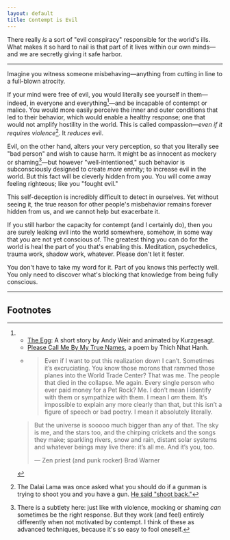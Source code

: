 ```yaml
---
layout: default
title: Contempt is Evil
---
```


There really _is_ a sort of "evil conspiracy" responsible for the world's ills. What makes it so hard to nail is that part of it lives within our own minds—and we are secretly giving it safe harbor.

---

Imagine you witness someone misbehaving—anything from cutting in line to a full-blown atrocity.

If your mind were free of evil, you would literally see yourself in them—indeed, in everyone and everything[^literature]—and be incapable of contempt or malice. You would more easily perceive the inner and outer conditions that led to their behavior, which would enable a healthy response; one that would not amplify hostility in the world. This is called compassion—_even if it requires violence_[^dalai-lama-gun]. It _reduces_ evil.

Evil, on the other hand, alters your very perception, so that you literally see "bad person" and wish to cause harm. It might be as innocent as mockery or shaming[^mockery]—but however "well-intentioned," such behavior is subconsciously designed to create *more* enmity; to increase evil in the world. But this fact will be cleverly hidden from you. You will come away feeling righteous; like you "fought evil."

This self-deception is incredibly difficult to detect in ourselves. Yet without seeing it, the true reason for other people's misbehavior remains forever hidden from us, and we cannot help but exacerbate it.

If you still harbor the capacity for contempt (and I certainly do), then you are surely leaking evil into the world somewhere, somehow, in some way that you are not yet conscious of. The greatest thing you can do for the world is heal the part of you that's enabling this. Meditation, psychedelics, trauma work, shadow work, whatever. Please don't let it fester.

You don't have to take my word for it. Part of you knows this perfectly well. You only need to discover what's blocking that knowledge from being fully conscious.

---

## Footnotes

[^dalai-lama-gun]: The Dalai Lama was once asked what you should do if a gunman is trying to shoot you and you have a gun. [He said "shoot back."](https://www.snopes.com/fact-check/dalai-gun/)

[^mockery]: There is a subtlety here: just like with violence, mocking or shaming *can* sometimes be the right response. But they work (and feel) entirely differently when not motivated by contempt. I think of these as advanced techniques, because it's so easy to fool oneself.

[^literature]:
    - [The Egg](https://www.youtube.com/watch?v=h6fcK_fRYaI): A short story by Andy Weir and animated by Kurzgesagt.
    - [Please Call Me By My True Names](https://www.youtube.com/watch?v=h6fcK_fRYaI), a poem by Thich Nhat Hanh.
    - > Even if I want to put this realization down I can’t. Sometimes it’s excruciating. You know those morons that rammed those planes into the World Trade Center? That was me. The people that died in the collapse. Me again. Every single person who ever paid money for a Pet Rock? Me. I don’t mean I identify with them or sympathize with them. I mean I _am_ them. It’s impossible to explain any more clearly than that, but this isn’t a figure of speech or bad poetry. I mean it absolutely literally.
    >
    > But the universe is sooooo much bigger than any of that. The sky is me, and the stars too, and the chirping crickets and the songs they make; sparkling rivers, snow and rain, distant solar systems and whatever beings may live there: it’s all me. And it’s you, too.
    >
    > — Zen priest (and punk rocker) Brad Warner

[^distributed-organism]: I asked ChatGPT how it would interpret this phrase. I loved its response:
    > Describing evil as a "distributed organism" suggests a conceptual metaphor where evil is likened to a living entity with multiple parts functioning cohesively but spread out over a wide area or among various systems. In this metaphor, just as an organism has many cells or systems that work together to sustain life, evil could be seen as having various components or individuals that contribute to its overall presence or influence.
    >
    >This idea implies that evil is not centralized or localized in one place or person but is instead dispersed throughout a society, group, or even within various aspects of human nature or interaction. It suggests that evil might operate through a network of actions, attitudes, and individuals, all contributing to the maintenance or spread of its effects, much like a biological organism's systems and cells contribute to its survival and functioning.
    >
    > It also can imply a sense of resilience and adaptability; just as an organism can survive damage to one part by relying on others, a "distributed organism" of evil might not be easily eradicated because its diffuse nature allows it to continue functioning even if one aspect is addressed or reformed.

[^conspiracy]: Our cumulative self-deception effectively _compels_ the existence of evil people running the show, on whom our externalized blame can be entirely pinned. Which isn't to say that we shouldn't hold them fully responsible for their actions—just that if we do it with contempt, we are secretly instructing reality to immediately fill the shoes. All that changes is the details of their evil.


